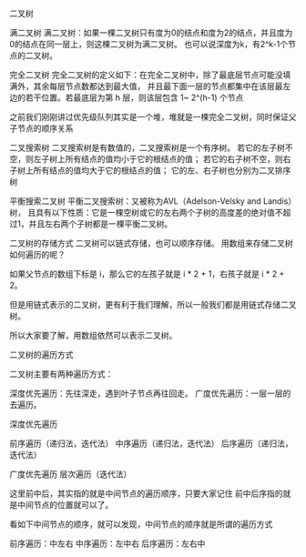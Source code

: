 二叉树

满二叉树
满二叉树：如果一棵二叉树只有度为0的结点和度为2的结点，并且度为0的结点在同一层上，则这棵二叉树为满二叉树。
也可以说深度为k，有2^k-1个节点的二叉树。


完全二叉树
完全二叉树的定义如下：在完全二叉树中，除了最底层节点可能没填满外，其余每层节点数都达到最大值，
并且最下面一层的节点都集中在该层最左边的若干位置。若最底层为第 h 层，则该层包含 1~ 2^(h-1) 个节点

之前我们刚刚讲过优先级队列其实是一个堆，堆就是一棵完全二叉树，同时保证父子节点的顺序关系

二叉搜索树
二叉搜索树是有数值的，二叉搜索树是一个有序树。
若它的左子树不空，则左子树上所有结点的值均小于它的根结点的值；
若它的右子树不空，则右子树上所有结点的值均大于它的根结点的值；
它的左、右子树也分别为二叉排序树

平衡搜索二叉树
平衡二叉搜索树：又被称为AVL（Adelson-Velsky and Landis）树，
且具有以下性质：它是一棵空树或它的左右两个子树的高度差的绝对值不超过1，并且左右两个子树都是一棵平衡二叉树。

二叉树的存储方式
二叉树可以链式存储，也可以顺序存储。
用数组来存储二叉树如何遍历的呢？

如果父节点的数组下标是 i，那么它的左孩子就是 i * 2 + 1，右孩子就是 i * 2 + 2。

但是用链式表示的二叉树，更有利于我们理解，所以一般我们都是用链式存储二叉树。

所以大家要了解，用数组依然可以表示二叉树。

二叉树的遍历方式

二叉树主要有两种遍历方式：

深度优先遍历：先往深走，遇到叶子节点再往回走。
广度优先遍历：一层一层的去遍历。


深度优先遍历

前序遍历（递归法，迭代法）
中序遍历（递归法，迭代法）
后序遍历（递归法，迭代法）


广度优先遍历
层次遍历（迭代法）

这里前中后，其实指的就是中间节点的遍历顺序，只要大家记住 前中后序指的就是中间节点的位置就可以了。

看如下中间节点的顺序，就可以发现，中间节点的顺序就是所谓的遍历方式

前序遍历：中左右
中序遍历：左中右
后序遍历：左右中